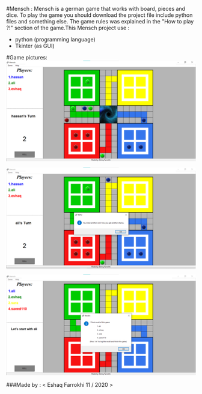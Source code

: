 #Mensch :
Mensch is a german game that works with board, pieces and dice.
To play the game you should download the project file include python files and something else.
The game rules was explained in the "How to play ?!" section of the game.This Mensch project use :
- python (programming language)
- Tkinter (as GUI)




#Game pictures:
![alt text](Images/samples/simple.png)

![alt text](Images/samples/kill.png)

![alt text](Images/samples/final_result.png)

###Made by :
< Eshaq Farrokhi 11 / 2020 >
